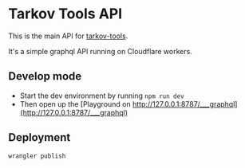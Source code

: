 # Tarkov Tools API

This is the main API for [tarkov-tools](https://tarkov-tools.com).

It's a simple graphql API running on Cloudflare workers.

## Develop mode
* Start the dev environment by running `npm run dev`
* Then open up the [Playground on http://127.0.0.1:8787/___graphql](http://127.0.0.1:8787/___graphql)

## Deployment

```
wrangler publish
```